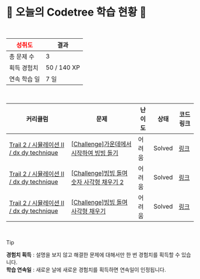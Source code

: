# 🌲 오늘의 Codetree 학습 현황 🌲

<br />

| <span style="color:red;display:block;text-align:center;"> **성취도**</span> | 결과 |
|---|---|
| 총 문제 수 | 3 |
| 획득 경험치 | 50 / 140 XP |
| 연속 학습 일 | 7 일 |

<br />

|커리큘럼|문제|난이도|상태|코드 링크|
|---|---|---|---|---|
|[Trail 2 / 시뮬레이션 II / dx dy technique](https://https://en.codetree.ai/trail-info/novice-mid/)|[[Challenge]가운데에서 시작하여 빙빙 돌기](https://https://en.codetree.ai/trails/complete/curated-cards/challenge-snail-start-from-center/)|어려움|Solved|[링크](https://github.com/biiit4894/codeTree-algo-study/blob/main/250115/%EA%B0%80%EC%9A%B4%EB%8D%B0%EC%97%90%EC%84%9C%20%EC%8B%9C%EC%9E%91%ED%95%98%EC%97%AC%20%EB%B9%99%EB%B9%99%20%EB%8F%8C%EA%B8%B0/snail-start-from-center.java)|
|[Trail 2 / 시뮬레이션 II / dx dy technique](https://https://en.codetree.ai/trail-info/novice-mid/)|[[Challenge]빙빙 돌며 숫자 사각형 채우기 2](https://https://en.codetree.ai/trails/complete/curated-cards/challenge-snail-number-square-2/)|어려움|Solved|[링크](https://github.com/biiit4894/codeTree-algo-study/blob/main/250115/%EB%B9%99%EB%B9%99%20%EB%8F%8C%EB%A9%B0%20%EC%88%AB%EC%9E%90%20%EC%82%AC%EA%B0%81%ED%98%95%20%EC%B1%84%EC%9A%B0%EA%B8%B0%202/snail-number-square-2.java)|
|[Trail 2 / 시뮬레이션 II / dx dy technique](https://https://en.codetree.ai/trail-info/novice-mid/)|[[Challenge]빙빙 돌며 사각형 채우기](https://https://en.codetree.ai/trails/complete/curated-cards/challenge-snail-alphabet-square/)|어려움|Solved|[링크](https://github.com/biiit4894/codeTree-algo-study/blob/main/250115/%EB%B9%99%EB%B9%99%20%EB%8F%8C%EB%A9%B0%20%EC%82%AC%EA%B0%81%ED%98%95%20%EC%B1%84%EC%9A%B0%EA%B8%B0/snail-alphabet-square.java)|


<br />

> [!TIP]
> **경험치 획득** : 설명을 보지 않고 해결한 문제에 대해서만 한 번 경험치를 획득할 수 있습니다.  
> **학습 연속일** : 새로운 날에 새로운 경험치를 획득하면 연속일이 인정됩니다.


